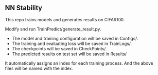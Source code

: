 ## NN Stability

This repo trains models and generates results on CIFAR100.

Modify and run TrainPredict/generate_result.py. 
* The model and training 
configuration will be saved in Configs/. 
* The training and evaluating 
loss will be saved in TrainLogs/. 
* The checkpoints will be saved in 
CheckPoints/. 
* The predicted results on test set will be saved in Results/ 

 It automatically 
assigns an index for each training process. And the above files
will be named with the index.